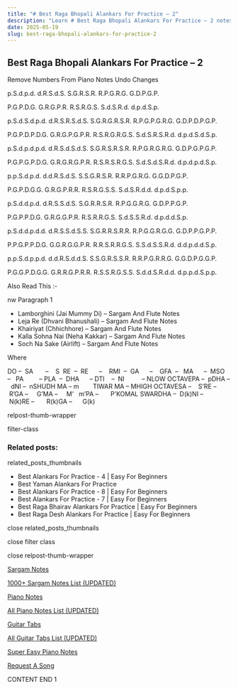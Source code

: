 ```yaml
---
title: "# Best Raga Bhopali Alankars For Practice – 2"
description: "Learn # Best Raga Bhopali Alankars For Practice – 2 notes, sargam, harmonium notations and flute notes. Easy step-by-step tutorial for beginners."
date: 2025-05-19
slug: best-raga-bhopali-alankars-for-practice-2
---
```


## Best Raga Bhopali Alankars For Practice – 2

Remove Numbers From Piano Notes
Undo Changes



p.S.d.p.d. d.R.S.d.S. S.G.R.S.R. R.P.G.R.G. G.D.P.G.P.

P.G.P.D.G. G.R.G.P.R. R.S.R.G.S. S.d.S.R.d. d.p.d.S.p.

p.S.d.S.d.p.d. d.R.S.R.S.d.S. S.G.R.G.R.S.R. R.P.G.P.G.R.G. G.D.P.D.P.G.P.

P.G.P.D.P.D.G. G.R.G.P.G.P.R. R.S.R.G.R.G.S. S.d.S.R.S.R.d. d.p.d.S.d.S.p.

p.S.d.p.d.p.d. d.R.S.d.S.d.S. S.G.R.S.R.S.R. R.P.G.R.G.R.G. G.D.P.G.P.G.P.

P.G.P.G.P.D.G. G.R.G.R.G.P.R. R.S.R.S.R.G.S. S.d.S.d.S.R.d. d.p.d.p.d.S.p.

p.p.S.d.p.d. d.d.R.S.d.S. S.S.G.R.S.R. R.R.P.G.R.G. G.G.D.P.G.P.

P.G.P.D.G.G. G.R.G.P.R.R. R.S.R.G.S.S. S.d.S.R.d.d. d.p.d.S.p.p.

p.S.d.d.p.d. d.R.S.S.d.S. S.G.R.R.S.R. R.P.G.G.R.G. G.D.P.P.G.P.

P.G.P.P.D.G. G.R.G.G.P.R. R.S.R.R.G.S. S.d.S.S.R.d. d.p.d.d.S.p.

p.S.d.d.p.d.d. d.R.S.S.d.S.S. S.G.R.R.S.R.R. R.P.G.G.R.G.G. G.D.P.P.G.P.P.

P.P.G.P.P.D.G. G.G.R.G.G.P.R. R.R.S.R.R.G.S. S.S.d.S.S.R.d. d.d.p.d.d.S.p.

p.p.S.d.p.p.d. d.d.R.S.d.d.S. S.S.G.R.S.S.R. R.R.P.G.R.R.G. G.G.D.P.G.G.P.

P.G.G.P.D.G.G. G.R.R.G.P.R.R. R.S.S.R.G.S.S. S.d.d.S.R.d.d. d.p.p.d.S.p.p.



Also Read This :-



nw Paragraph 1

* Lamborghini (Jai Mummy Di) – Sargam And Flute Notes
* Leja Re (Dhvani Bhanushali) – Sargam And Flute Notes
* Khairiyat (Chhichhore) – Sargam And Flute Notes
* Kalla Sohna Nai (Neha Kakkar) – Sargam And Flute Notes
* Soch Na Sake (Airlift) – Sargam And Flute Notes

Where



DO –  SA       –    S  RE  –  RE      –    RMI  –  GA      –    GFA  –   MA      –  MSO  –   PA         – PLA  –  DHA      – DTI    –  NI          – NLOW OCTAVEPA –  pDHA –  dNI –  nSHUDH MA – m        TIWAR MA – MHIGH OCTAVESA –    S’RE –     R’GA –     G’MA –     M’   m’PA –       P’KOMAL SWARDHA –  D(k)NI –       N(k)RE –       R(k)GA –      G(k)



relpost-thumb-wrapper

filter-class

### Related posts:

related_posts_thumbnails

* Best Alankars For Practice - 4 | Easy For Beginners
* Best Yaman Alankars For Practice
* Best Alankars For Practice - 8 | Easy For Beginners
* Best Alankars For Practice - 7 | Easy For Beginners
* Best Raga Bhairav Alankars For Practice | Easy For Beginners
* Best Raga Desh Alankars For Practice | Easy For Beginners

close related_posts_thumbnails

close filter class

close relpost-thumb-wrapper

[Sargam Notes](/sargam-notes.html)

[1000+ Sargam Notes List (UPDATED)](/all-songs-list-sargam-notes.html)

[Piano Notes](/piano-notes.html)

[All Piano Notes List (UPDATED)](/all-songs-list-piano-notes.html)

[Guitar Tabs](/guitar-tabs.html)

[All Guitar Tabs List (UPDATED)](/all-songs-list-guitar-tabs.html)

[Super Easy Piano Notes](https://studywall.in/)

[Request A Song](/request-a-song.html)

CONTENT END 1

